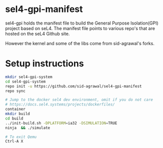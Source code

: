 sel4-gpi-manifest
========
sel4-gpi holds the manifest file to build the General Purpose Isolation(GPI) project based on seL4.
The manifest file points to various repo's that are hosted on the seL4 Github site.

However the kernel and some of the libs come from sid-agrawal's forks.


# Setup instructions

```bash
mkdir sel4-gpi-system
cd sel4-gpi-system
repo init -u https://github.com/sid-agrawal/sel4-gpi-manifest 
repo sync

# Jump to the docker sel4 dev environment, omit if you do not care
# https://docs.sel4.systems/projects/dockerfiles/
container 
mkdir build  
cd build
../init-build.sh -DPLATFORM=ia32 -DSIMULATION=TRUE 
ninja  && ./simulate

# To exit Qemu
Ctrl-A X
```
